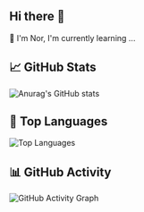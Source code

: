 ## Hi there 👋

🌱 I'm Nor, I'm currently learning ...


## 📈 GitHub Stats
![Anurag's GitHub stats](https://github-readme-stats.vercel.app/api?username=BriouaNorElHouda&show_icons=true&theme=dark)

## 🌱 Top Languages
![Top Languages](https://github-readme-stats.vercel.app/api/top-langs/?username=BriouaNorElHouda&layout=compact)

## 📊 GitHub Activity
![GitHub Activity Graph](https://github-readme-activity-graph.cyclic.app/graph?username=BriouaNorElHouda&theme=github)

